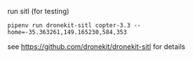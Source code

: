 run sitl (for testing)
```
pipenv run dronekit-sitl copter-3.3 --home=-35.363261,149.165230,584,353
```

see https://github.com/dronekit/dronekit-sitl for details

